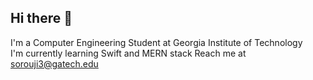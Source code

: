 ## Hi there 👋
I'm a Computer Engineering Student at Georgia Institute of Technology
<br>
I'm currently learning Swift and MERN stack
Reach me at sorouji3@gatech.edu


<!--

- 🔭 I’m currently working on ...
- 🌱 I’m currently learning Swift and MERN stack ...
- 👯 I’m looking to collaborate on ...
- 🤔 I’m looking for help with ...
- 💬 Ask me about ...
- 📫 How to reach me: sorouji3@gatech.edu ...
- ⚡ Fun fact: ...
-->
